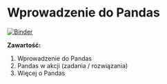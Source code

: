 # Wprowadzenie do Pandas
[![Binder](https://mybinder.org/badge_logo.svg)](https://mybinder.org/v2/gh/lsawaniewski/pandas_basics_workshop/master)

**Zawartość:** <br>
1. Wprowadzenie do Pandas <br>
2. Pandas w akcji (zadania / rozwiązania) <br>
3. Więcej o Pandas <br>
